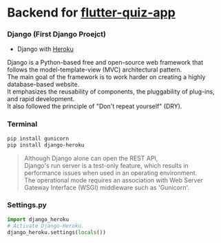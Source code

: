 # Backend for [flutter-quiz-app](https://github.com/jeongyoonlee2015/flutter-quiz-app) 


### Django (First Django Proejct)
* Django with [Heroku](https://devcenter.heroku.com/articles/django-app-configuration)

Django is a Python-based free and open-source web framework that follows the model-template-view (MVC) architectural pattern. <br>
The main goal of the framework is to work harder on creating a highly database-based website. <br>
It emphasizes the reusability of components, the pluggability of plug-ins, and rapid development.<br>
It also followed the principle of "Don't repeat yourself" (DRY).


### Terminal
```.bash
pip install gunicorn
pip install django-heroku
```
> Although Django alone can open the REST API, <br>
Django's run server is a test-only feature, which results in performance issues when used in an operating environment. <br> The operational mode requires an association with Web Server Gateway Interface (WSGI) middleware such as 'Gunicorn'.
    
### Settings.py

```.py
import django_heroku
# Activate Django-Heroku.
django_heroku.settings(locals())
```
